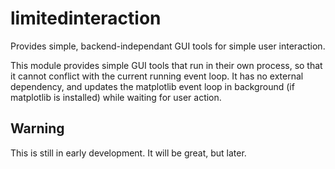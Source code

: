 # limitedinteraction

Provides simple, backend-independant GUI tools for simple user interaction.

This module provides simple GUI tools that run in their own process, so that it cannot
conflict with the current running event loop. It has no external dependency, and updates
the matplotlib event loop in background (if matplotlib is installed) while waiting for
user action.

## Warning ##

This is still in early development. It will be great, but later.
